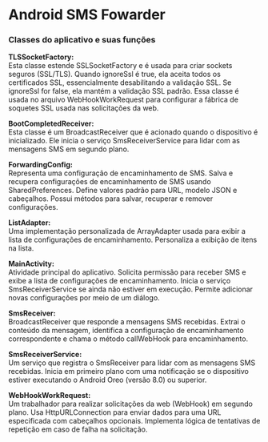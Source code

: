 # Android SMS Fowarder

### Classes do aplicativo e suas funções

**TLSSocketFactory:**</br>
Esta classe estende SSLSocketFactory e é usada para criar sockets seguros (SSL/TLS).
Quando ignoreSsl é true, ela aceita todos os certificados SSL, essencialmente desabilitando a validação SSL.
Se ignoreSsl for false, ela mantém a validação SSL padrão.
Essa classe é usada no arquivo WebHookWorkRequest para configurar a fábrica de soquetes SSL usada nas solicitações da web.

**BootCompletedReceiver:**</br>
Esta classe é um BroadcastReceiver que é acionado quando o dispositivo é inicializado.
Ele inicia o serviço SmsReceiverService para lidar com as mensagens SMS em segundo plano.

**ForwardingConfig:**</br>
Representa uma configuração de encaminhamento de SMS.
Salva e recupera configurações de encaminhamento de SMS usando SharedPreferences.
Define valores padrão para URL, modelo JSON e cabeçalhos.
Possui métodos para salvar, recuperar e remover configurações.

**ListAdapter:**</br>
Uma implementação personalizada de ArrayAdapter usada para exibir a lista de configurações de encaminhamento.
Personaliza a exibição de itens na lista.

**MainActivity:**</br>
Atividade principal do aplicativo.
Solicita permissão para receber SMS e exibe a lista de configurações de encaminhamento.
Inicia o serviço SmsReceiverService se ainda não estiver em execução.
Permite adicionar novas configurações por meio de um diálogo.

**SmsReceiver:**</br>
BroadcastReceiver que responde a mensagens SMS recebidas.
Extrai o conteúdo da mensagem, identifica a configuração de encaminhamento correspondente e chama o método callWebHook para encaminhamento.

**SmsReceiverService:**</br>
Um serviço que registra o SmsReceiver para lidar com as mensagens SMS recebidas.
Inicia em primeiro plano com uma notificação se o dispositivo estiver executando o Android Oreo (versão 8.0) ou superior.

**WebHookWorkRequest:**</br>
Um trabalhador para realizar solicitações da web (WebHook) em segundo plano.
Usa HttpURLConnection para enviar dados para uma URL especificada com cabeçalhos opcionais.
Implementa lógica de tentativas de repetição em caso de falha na solicitação.